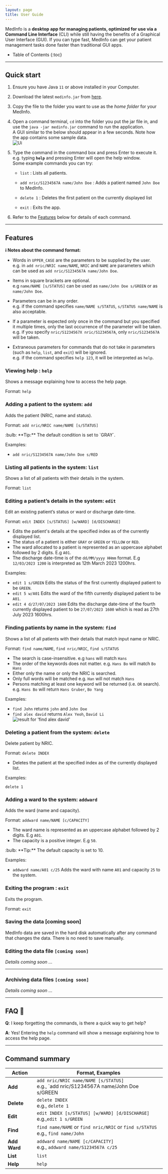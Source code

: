 ```yaml
---
layout: page
title: User Guide
---
```


MedInfo is a **desktop app for managing patients, optimized for use via a Command Line Interface** (CLI) while still having the benefits of a Graphical User Interface (GUI). If you can type fast, MedInfo can get your patient management tasks done faster than traditional GUI apps.

- Table of Contents
  {:toc}

---

## Quick start

1. Ensure you have Java `11` or above installed in your Computer.

1. Download the latest `medinfo.jar` from [here](https://github.com/AY2223S2-CS2103T-T12-2/tp).

1. Copy the file to the folder you want to use as the _home folder_ for your MedInfo.

1. Open a command terminal, `cd` into the folder you put the jar file in, and use the `java -jar medinfo.jar` command to run the application.<br>
   A GUI similar to the below should appear in a few seconds. Note how the app contains some sample data.<br>
   ![Ui](images/Ui.png)

1. Type the command in the command box and press Enter to execute it. e.g. typing **`help`** and pressing Enter will open the help window.<br>
   Some example commands you can try:

   - `list` : Lists all patients.

   - `add nric/S1234567A name/John Doe` : Adds a patient named `John Doe` to MedInfo.

   - `delete 1` : Deletes the first patient on the currently displayed list

   - `exit` : Exits the app.

1. Refer to the [Features](#features) below for details of each command.

---

## Features

<div markdown="block" class="alert alert-info">

**:information_source: Notes about the command format:**<br>

- Words in `UPPER_CASE` are the parameters to be supplied by the user.<br>
  e.g. in `add nric/NRIC name/NAME`, `NRIC` and `NAME` are parameters which can be used as `add nric/S1234567A name/John Doe`.

- Items in square brackets are optional.<br>
  e.g `name/NAME [s/STATUS]` can be used as `name/John Doe s/GREEN` or as `name/John Doe`.

[//]: # 'Might be used in future features'
[//]: # '- Items with `…`​ after them can be used multiple times including zero times.<br>'
[//]: # '  e.g. `[t/TAG]…​` can be used as ` ` (i.e. 0 times), `t/friend`, `t/friend t/family` etc.'

- Parameters can be in any order.<br>
  e.g. if the command specifies `name/NAME s/STATUS`, `s/STATUS name/NAME` is also acceptable.

- If a parameter is expected only once in the command but you specified it multiple times, only the last occurrence of the parameter will be taken.<br>
  e.g. if you specify `nric/S1234567X nric/S1234567A`, only `nric/S1234567A` will be taken.

- Extraneous parameters for commands that do not take in parameters (such as `help`, `list`, and `exit`) will be ignored.<br>
  e.g. if the command specifies `help 123`, it will be interpreted as `help`.

</div>

### Viewing help : `help`

Shows a message explaining how to access the help page.

<!-- INSERT SCREENSHOT PREVIEW HERE -->
<!-- ![help message](images/helpMessage.png) -->

Format: `help`

### Adding a patient to the system: `add`

Adds the patient (NRIC, name and status).

Format: `add nric/NRIC name/NAME [s/STATUS]​`

<!-- EXAMPLE OF TIP -->
<div markdown="span" class="alert alert-primary">:bulb: **Tip:**
The default condition is set to `GRAY`.
</div>

Examples:

- `add nric/S1234567A name/John Doe s/RED`

### Listing all patients in the system: `list`

Shows a list of all patients with their details in the system.

Format: `list`

### Editing a patient’s details in the system: `edit`

Edit an existing patient’s status or ward or discharge date-time.

Format: `edit INDEX [s/STATUS] [w/WARD] [d/DISCHARGE]​`

- Edits the patient's details at the specified index as of the currently displayed list.
- The status of a patient is either `GRAY` or `GREEN` or `YELLOW` or `RED`.
- The ward allocated to a patient is represented as an uppercase alphabet followed by 2 digits. E.g `A01`.
- The discharge date-time is of the `dd/MM/yyyy HHmm` format. E.g `12/03/2023 1200` is interpreted as 12th March 2023 1200hrs.

Examples:

- `edit 1 s/GREEN` Edits the status of the first currently displayed patient to be `GREEN`.
- `edit 5 w/A01` Edits the ward of the fifth currently displayed patient to be `A01`. 
- `edit 4 d/27/07/2023 1600` Edits the discharge date-time of the fourth currently displayed patient to be `27/07/2023 1600` which is read as 27th July 2023 1600hrs.

### Finding patients by name in the system: `find`

Shows a list of all patients with their details that match input name or NRIC.

Format: `find name/NAME`, `find nric/NRIC`, `find s/STATUS`

- The search is case-insensitive. e.g `hans` will match `Hans`
- The order of the keywords does not matter. e.g. `Hans Bo` will match `Bo Hans`
- Either only the name or only the NRIC is searched.
- Only full words will be matched e.g. `Han` will not match `Hans`
- Persons matching at least one keyword will be returned (i.e. `OR` search).
  e.g. `Hans Bo` will return `Hans Gruber`, `Bo Yang`

Examples:

- `find John` returns `john` and `John Doe`
- `find alex david` returns `Alex Yeoh`, `David Li`<br>
  ![result for 'find alex david'](images/findAlexDavidResult.png)

### Deleting a patient from the system: `delete`

Delete patient by NRIC.

Format: `delete INDEX`

- Deletes the patient at the specified index as of the currently displayed list.

Examples:

`delete 1`

### Adding a ward to the system: `addward`

Adds the ward (name and capacity).

Format: `addward name/NAME [c/CAPACITY]​`

- The ward name is represented as an uppercase alphabet followed by 2 digits. E.g `A01`.
- The capacity is a positive integer. E.g `50`.

<!-- EXAMPLE OF TIP -->
<div markdown="span" class="alert alert-primary">:bulb: **Tip:**
The default capacity is set to 10.
</div>

Examples:

- `addward name/A01 c/25` Adds the ward with name `A01` and capacity `25` to the system.

### Exiting the program : `exit`

Exits the program.

Format: `exit`

### Saving the data [coming soon]

MedInfo data are saved in the hard disk automatically after any command that changes the data. There is no need to save manually.

### Editing the data file `[coming soon]`

_Details coming soon ..._

---

<!-- MedInfo data are saved as a JSON file `[JAR file location]/data/addressbook.json`. Advanced users are welcome to update data directly by editing that data file. -->

<!-- <div markdown="span" class="alert alert-warning">:exclamation: **Caution:**
If your changes to the data file makes its format invalid, AddressBook will discard all data and start with an empty data file at the next run.
</div> -->

### Archiving data files `[coming soon]`

_Details coming soon ..._

---

## FAQ :raising_hand:

**Q**: I keep forgetting the commands, is there a quick way to get help?<br>

**A**: Yes! Entering the `help` command will show a message explaining how to access the help page.

[//]: # 'Coming soon'
[//]: # '**Q**: How do I transfer my data to another Computer?<br>'
[//]: #
[//]: # '**A**: Install the app in the other computer and overwrite the empty data file it creates with the file that contains the data of your previous MedInfo home folder.'

---

## Command summary

| Action       | Format, Examples                                                                           |
| ------------ | ------------------------------------------------------------------------------------------ |
| **Add**      | `add nric/NRIC name/NAME [s/STATUS]​` <br> e.g., `add nric/S1234567A name/John Doe s/GREEN |
| **Delete**   | `delete INDEX`<br> e.g., `delete 1`                                                        |
| **Edit**     | `edit INDEX [s/STATUS] [w/WARD] [d/DISCHARGE]​`<br> e.g.,`edit 1 s/GREEN`                  |
| **Find**     | `find name/NAME` or `find nric/NRIC` or `find s/STATUS`<br> e.g., `find name/John`         |
| **Add Ward** | `addward name/NAME [c/CAPACITY]` <br> e.g., `addward name/S1234567A c/25`                  |
| **List**     | `list`                                                                                     |
| **Help**     | `help`                                                                                     |
